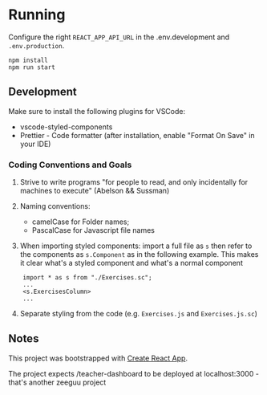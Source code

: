 # Running

Configure the right `REACT_APP_API_URL` in the .env.development and `.env.production`. 

    npm install
    npm run start
   
## Development

Make sure to install the following plugins for VSCode:
- vscode-styled-components
- Prettier - Code formatter (after installation, enable "Format On Save" in your IDE)




### Coding Conventions and Goals

1. Strive to write programs "for people to read, and only incidentally for machines to execute" (Abelson && Sussman)
2. Naming conventions: 

   * camelCase for Folder names; 
   * PascalCase for Javascript file names 
    
3. When importing styled components: import a full file as `s` 
then refer to the components as `s.Component` as in the following
example. This makes it clear what's a styled component and what's
a normal component


```
    import * as s from "./Exercises.sc";
    ... 
    <s.ExercisesColumn>
    ... 
```
4. Separate styling from the code (e.g. `Exercises.js` and `Exercises.js.sc`)
## Notes

This project was bootstrapped with [Create React App](https://github.com/facebook/create-react-app).

The project expects /teacher-dashboard to be deployed at localhost:3000 - that's another zeeguu project
